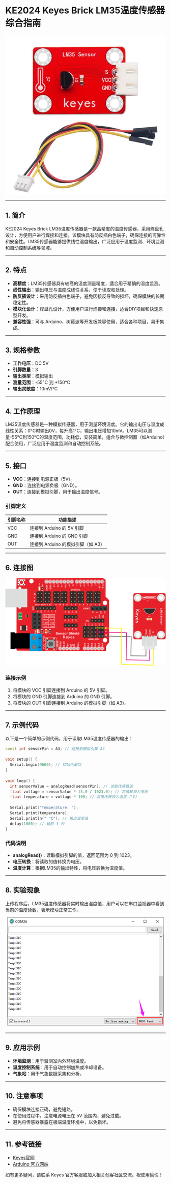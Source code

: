 # KE2024 Keyes Brick LM35温度传感器综合指南

![image-20250317155605305](media/image-20250317155605305.png)

---

## 1. 简介
KE2024 Keyes Brick LM35温度传感器是一款高精度的温度传感器，采用焊盘孔设计，方便用户进行焊接和连接。该模块具有防反插白色端子，确保连接的可靠性和安全性。LM35传感器能够提供线性温度输出，广泛应用于温度监测、环境监测和自动控制系统等领域。

---

## 2. 特点
- **高精度**：LM35传感器具有较高的温度测量精度，适合用于精确的温度监测。
- **线性输出**：输出电压与温度成线性关系，便于读取和处理。
- **防反插设计**：采用防反插白色端子，避免因接反导致的损坏，确保模块的长期稳定性。
- **模块化设计**：焊盘孔设计，方便用户进行焊接和连接，适合DIY项目和快速原型开发。
- **兼容性强**：可与 Arduino、树莓派等开发板兼容使用，适合各种项目，易于集成。

---

## 3. 规格参数
- **工作电压**：DC 5V  
- **引脚数量**：3  
- **输出类型**：模拟输出  
- **测量范围**：-55°C 到 +150°C  
- **输出灵敏度**：10mV/°C  

---

## 4. 工作原理
LM35温度传感器是一种模拟传感器，用于测量环境温度。它的输出电压与温度成线性关系：0°C时输出0V，每升高1°C，输出电压增加10mV。LM35可以测量-55°C到150°C的温度范围，功耗低，安装简单，适合与微控制器（如Arduino）配合使用，广泛应用于温度监测和自动控制系统。

---

## 5. 接口
- **VCC**：连接到电源正极（5V）。
- **GND**：连接到电源负极（GND）。
- **OUT**：连接到模拟引脚，用于输出温度信号。

### 引脚定义
| 引脚名称 | 功能描述                     |
|----------|------------------------------|
| VCC      | 连接到 Arduino 的 5V 引脚   |
| GND      | 连接到 Arduino 的 GND 引脚  |
| OUT      | 连接到 Arduino 的模拟引脚（如 A3） |

---

## 6. 连接图
![image-20250317155620211](media/image-20250317155620211.png)

### 连接示例
1. 将模块的 VCC 引脚连接到 Arduino 的 5V 引脚。
2. 将模块的 GND 引脚连接到 Arduino 的 GND 引脚。
3. 将模块的 OUT 引脚连接到 Arduino 的模拟引脚（如 A3）。

---

## 7. 示例代码
以下是一个简单的示例代码，用于读取LM35温度传感器的输出：
```cpp
const int sensorPin = A3; // 连接到模拟引脚 A3

void setup() {
  Serial.begin(9600); // 初始化串口
}

void loop() {
  int sensorValue = analogRead(sensorPin); // 读取传感器值
  float voltage = sensorValue * (5.0 / 1023.0); // 将值转换为电压
  float temperature = voltage * 100; // 将电压转换为温度（°C）

  Serial.print("Temperature: ");
  Serial.print(temperature);
  Serial.println(" °C"); // 输出温度值
  delay(1000); // 延时 1 秒
}
```

### 代码说明
- **analogRead()**：读取模拟引脚的值，返回范围为 0 到 1023。
- **电压转换**：将读取的值转换为电压。
- **温度计算**：根据LM35的输出特性，将电压转换为温度值。

---

## 8. 实验现象
上传程序后，LM35温度传感器将实时输出温度值，用户可以在串口监视器中看到当前的温度读数，表示模块正常工作。

![image-20250317155637081](media/image-20250317155637081.png)

---

## 9. 应用示例
- **环境监测**：用于监测室内外环境温度。
- **温度控制系统**：用于自动控制加热或冷却设备。
- **气象站**：用于气象数据采集和分析。

---

## 10. 注意事项
- 确保模块连接正确，避免短路。
- 在使用过程中，注意电源电压在 5V 范围内，避免过载。
- 避免将传感器暴露在极端温度环境中，以免损坏。

---

## 11. 参考链接
- [Keyes官网](http://www.keyes-robot.com/)
- [Arduino 官方网站](https://www.arduino.cc)  

如有更多疑问，请联系 Keyes 官方客服或加入相关创客社区交流。祝使用愉快！